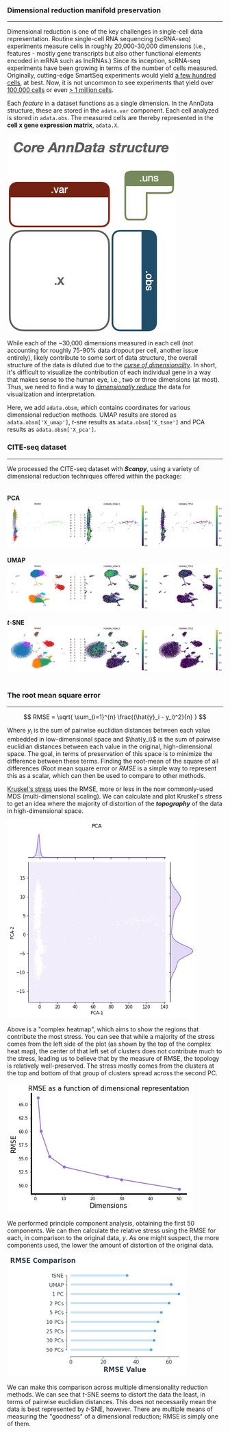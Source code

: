 ### Dimensional reduction manifold preservation
---

Dimensional reduction is one of the key challenges in single-cell data representation. Routine single-cell RNA sequencing (scRNA-seq) experiments measure cells in roughly 20,000-30,000 dimensions (i.e., features - mostly gene transcripts but also other functional elements encoded in mRNA such as lncRNAs.) Since its inception, scRNA-seq experiments have been growing in terms of the number of cells measured. Originally, cutting-edge SmartSeq experiments would yield <a href="#">a few hundred cells</a>, at best. Now, it is not uncommon to see experiments that yield over <a href="https://www.nature.com/articles/s41586-018-0590-4">100,000 cells</a> or even <a href="https://www.10xgenomics.com/blog/our-13-million-single-cell-dataset-is-ready-to-download">> 1 million cells</a>.

Each *feature* in a dataset functions as a single dimension. In the AnnData structure, these are stored in the `adata.var` component. Each cell analyzed is stored in `adata.obs`. The measured cells are thereby represented in the **cell x gene expression matrix**, `adata.X`.

![AnnData Structure](./images/core_anndata.png)

While each of the ~30,000 dimensions measured in each cell (not accounting for roughly 75-90% data dropout per cell, another issue entirely), likely contribute to some sort of data structure, the overall structure of the data is diluted due to the <a href = "https://en.wikipedia.org/wiki/Curse_of_dimensionality">*curse of dimensionality*</a>. In short, it's difficult to visualize the contribution of each individual gene in a way that makes sense to the human eye, i.e., two or three dimensions (at most). Thus, we need to find a way to <a href = "https://en.wikipedia.org/wiki/Dimensionality_reduction">*dimensionally reduce*</a> the data for visualization and interpretation.

Here, we add `adata.obsm`, which contains coordinates for various dimensional reduction methods. UMAP results are stored as `adata.obsm['X_umap']`, *t*-sne results as `adata.obsm['X_tsne']` and PCA results as `adata.obsm['X_pca']`.

### CITE-seq dataset
---
We processed the CITE-seq dataset with ***Scanpy***, using a variety of dimensional reduction techniques offered within the package:
<br><br><br>
**PCA**
![CITE-seq PCA](./images/pca_citeseq.png)
<br><br>
**UMAP**
![CITE-seq UMAP](./images/umap_citeseq.png)
<br><br>
***t***-**SNE**
![CITE-seq tSNE](./images/tsne_citeseq.png)
<br><br>


### The root mean square error
---

$$
    RMSE = \sqrt{ \sum_{i=1}^{n} \frac{(\hat{y}_i - y_i)^2}{n} }
$$

Where $y_i$ is the sum of pairwise euclidian distances between each value embedded in low-dimensional space and $\hat{y_i}$ is the sum of pairwise euclidian distances between each value in the original, high-dimensional space. The goal, in terms of preservation of this space is to minimize the difference between these terms. Finding the root-mean of the square of all differences (Root mean square error or $RMSE$ is a simple way to represent this as a scalar, which can then be used to compare to other methods.  

<a href = "http://cda.psych.uiuc.edu/psychometrika_highly_cited_articles/kruskal_1964a.pdf">Kruskel's stress</a> uses the RMSE, more or less in the now commonly-used MDS (multi-dimensional scaling). We can calculate and plot Kruskel's stress to get an idea where the majority of distortion of the ***topography*** of the data in high-dimensional space.

![stress plot rmse CITE-seq](./images/stress_plot_citeseq_rmse.png)

Above is a "complex heatmap", which aims to show the regions that contribute the most stress. You can see that while a majority of the stress comes from the left side of the plot (as shown by the top of the complex heat map), the center of that left set of clusters does not contribute much to the stress, leading us to believe that by the measure of RMSE, the topology is relatively well-preserved. The stress mostly comes from the clusters at the top and bottom of that group of clusters spread across the second PC. 


![RMSE PCA CITE-seq](./images/rmse_citeseq.png)

We performed principle component analysis, obtaining the first 50 components. We can then calculate the relative stress using the RMSE for each, in comparison to the original data, $y$. As one might suspect, the more components used, the lower the amount of distortion of the original data.

![RMSE comparison](./images/rmse_comparison.png)

We can make this comparison across multiple dimensionality reduction methods. We can see that *t*-SNE seems to distort the data the least, in terms of pairwise euclidian distances. This does not necessarily mean the data is best represented by *t*-SNE, however. There are multiple means of measuring the "goodness" of a dimensional reduction; RMSE is simply one of them.

